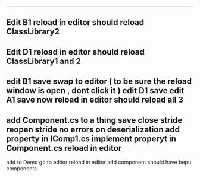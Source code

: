 ------------
Edit B1
reload in editor
should reload ClassLibrary2
------------
Edit D1 
reload in editor
should reload ClassLibrary1 and 2
-------------
edit B1 save
swap to editor ( to be sure the reload window is open , dont click it )
edit D1 save
edit A1 save
now reload in editor
should reload all 3
------------
add Component.cs to a thing
save
close stride
reopen stride
no errors on deserialization
add property in IComp1.cs
implement properyt in Component.cs
reload in editor
------------
add 
<PackageReference Include="Stride.BepuPhysics" Version="0.9.2" />
to Demo
go to editor
reload in editor
add component should have bepu components